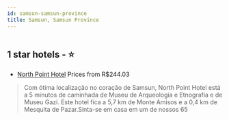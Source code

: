 ```yaml
---
id: samsun-samsun-province
title: Samsun, Samsun Province
---
```


<center><img src="https://i.travelapi.com/hotels/17000000/16210000/16207700/16207655/b70ca04e_z.jpg" alt="" /></center>


##  1 star hotels - ⭐️

-    [North Point Hotel](https://www.hurb.com/br/aud/https://www.hurb.com/br/hotels/samsun/north-point-hotel-HT-0ALR?cmp=18055) Prices from R$244.03
   > Com ótima localização no coração de Samsun, North Point Hotel está a 5 minutos de caminhada de Museu de Arqueologia e Etnografia e de Museu Gazi.  Este hotel fica a 5,7 km de Monte Amisos e a 0,4 km de Mesquita de Pazar.Sinta-se em casa em um de nossos 65
